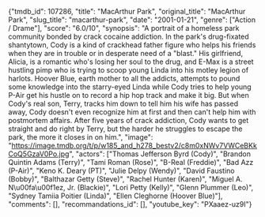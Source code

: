 {"tmdb_id": 107286, "title": "MacArthur Park", "original_title": "MacArthur Park", "slug_title": "macarthur-park", "date": "2001-01-21", "genre": ["Action / Drame"], "score": "6.0/10", "synopsis": "A portrait of a homeless park community bonded by crack cocaine addiction. In the park's drug-fixated shantytown, Cody is a kind of crackhead father figure who helps his friends when they are in trouble or in desperate need of a \"blast.\" His girlfriend, Alicia, is a romantic who's losing her soul to the drug, and E-Max is a street hustling pimp who is trying to scoop young Linda into his motley legion of harlots. Hoover Blue, earth mother to all the addicts, attempts to pound some knowledge into the starry-eyed Linda while Cody tries to help young P-Air get his hustle on to record a hip hop track and make it big. But when Cody's real son, Terry, tracks him down to tell him his wife has passed away, Cody doesn't even recognize him at first and then can't help him with postmortem affairs. After five years of crack addiction, Cody wants to get straight and do right by Terry, but the harder he struggles to escape the park, the more it closes in on him.", "image": "https://image.tmdb.org/t/p/w185_and_h278_bestv2/c8m0xNWv7VWCeBKkCoQ5GzaV0Po.jpg", "actors": ["Thomas Jefferson Byrd (Cody)", "Brandon Quintin Adams (Terry)", "Tami Roman (Rose)", "B-Real (Freddie)", "Bad Azz (P-Air)", "Keno K. Deary (PT)", "Julie Delpy (Wendy)", "David Faustino (Bobby)", "Balthazar Getty (Steve)", "Rachel Hunter (Karen)", "Miguel A. N\u00fa\u00f1ez, Jr. (Blackie)", "Lori Petty (Kelly)", "Glenn Plummer (Leo)", "Sydney Tamiia Poitier (Linda)", "Ellen Cleghorne (Hoover Blue)"], "comments": [], "recommandations_id": [], "youtube_key": "PXaaez-uz9I"}